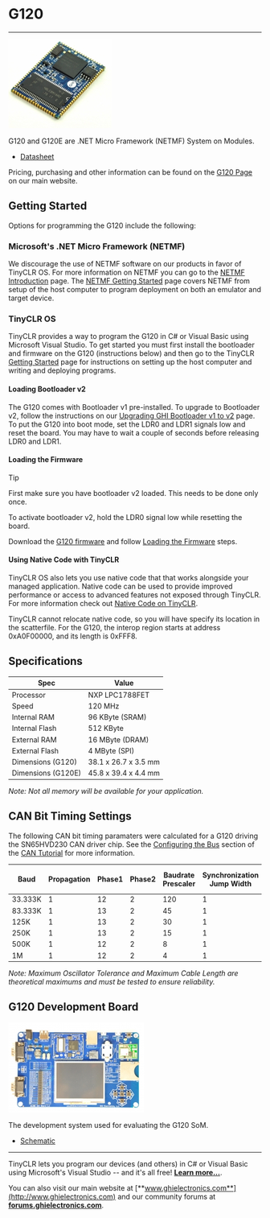 # G120
---

![G120 / G120E](images/g120-noborder.jpg)

G120 and G120E are .NET Micro Framework (NETMF) System on Modules.

* [Datasheet](http://files.ghielectronics.com/downloads/Documents/Datasheets/G120%20and%20G120E%20Datasheet.pdf)

Pricing, purchasing and other information can be found on the [G120 Page](http://www.ghielectronics.com/products/scm/g120) on our main website.

## Getting Started

Options for programming the G120 include the following:

### Microsoft's .NET Micro Framework (NETMF)
We discourage the use of NETMF software on our products in favor of TinyCLR OS. For more information on NETMF you can go to the [NETMF Introduction](../../software/netmf/intro.md) page.  The [NETMF Getting Started](../../software/netmf/getting-started.md) page covers NETMF from setup of the host computer to program deployment on both an emulator and target device.

### TinyCLR OS
TinyCLR provides a way to program the G120 in C# or Visual Basic using Microsoft Visual Studio.  To get started you must first install the bootloader and firmware on the G120 (instructions below) and then go to the TinyCLR [Getting Started](../../software/tinyclr/getting-started.md) page for instructions on setting up the host computer and writing and deploying programs.

#### Loading Bootloader v2
The G120 comes with Bootloader v1 pre-installed. To upgrade to Bootloader v2, follow the instructions on our [Upgrading GHI Bootloader v1 to v2](../../software/loaders/upgrading-v1-to-v2.md) page. To put the G120 into boot mode, set the LDR0 and LDR1 signals low and reset the board. You may have to wait a couple of seconds before releasing LDR0 and LDR1.

#### Loading the Firmware

> [!Tip]
> First make sure you have bootloader v2 loaded. This needs to be done only once.

To activate bootloader v2, hold the LDR0 signal low while resetting the board.

Download the [G120 firmware](../../software/tinyclr/downloads.md#g120) and follow [Loading the Firmware](../../software/loaders/ghi-bootloader.md#loading-the-firmware) steps.

#### Using Native Code with TinyCLR
TinyCLR OS also lets you use native code that that works alongside your managed application. Native code can be used to provide improved performance or access to advanced features not exposed through TinyCLR. For more information check out [Native Code on TinyCLR](../../software/tinyclr/native/intro.md).

TinyCLR cannot relocate native code, so you will have specify its location in the scatterfile. For the G120, the interop region starts at address 0xA0F00000, and its length is 0xFFF8.

## Specifications

| Spec               | Value                     |
|--------------------|---------------------------|
| Processor          | NXP LPC1788FET            |
| Speed              | 120 MHz                   |
| Internal RAM       | 96 KByte (SRAM)           |
| Internal Flash     | 512 KByte                 |
| External RAM       | 16 MByte (DRAM)           |
| External Flash     | 4 MByte (SPI)             |
| Dimensions (G120)  | 38.1 x 26.7 x 3.5 mm      |
| Dimensions (G120E) | 45.8 x 39.4 x 4.4 mm      |

*Note: Not all memory will be available for your application.*

## CAN Bit Timing Settings

The following CAN bit timing paramaters were calculated for a G120 driving the SN65HVD230 CAN driver chip. See the [Configuring the Bus](../../software/tinyclr/tutorials/can.md#configuring-the-bus) section of the [CAN Tutorial](../../software/tinyclr/tutorials/can.md) for more information.

| Baud | Propagation | Phase1 | Phase2 | Baudrate Prescaler | Synchronization Jump Width | Use Multi Bit Sampling | Sample Point | Max Osc. Tolerance | Max Cable Length
|---|---|---|---|---|---|---|---|---|---
| 33.333K | 1 | 12 | 2 | 120 | 1 | False | 86.7% | 0.33% | 2145M
| 83.333K | 1 | 13 | 2 | 45  | 1 | False | 87.5% | 0.31% | 845M
| 125K    | 1 | 13 | 2 | 30  | 1 | False | 87.5% | 0.31% | 545M
| 250K    | 1 | 13 | 2 | 15  | 1 | False | 87.5% | 0.31% | 245M
| 500K    | 1 | 12 | 2 | 8   | 1 | False | 86.7% | 0.33% | 92M
| 1M      | 1 | 12 | 2 | 4   | 1 | False | 86.7% | 0.33% | 18M

*Note: Maximum Oscillator Tolerance and Maximum Cable Length are theoretical maximums and must be tested to ensure reliability.*

## G120 Development Board
![G120 Dev Board](images/g120dev.jpg) 

The development system used for evaluating the G120 SoM.

* [Schematic](http://files.ghielectronics.com/downloads/Schematics/Systems/G120E%20Dev%20Board%20Schematic.pdf)

***

TinyCLR lets you program our devices (and others) in C# or Visual Basic using Microsoft's Visual Studio -- and it's all free!  [**Learn more...**](../../software/tinyclr/intro.md).

You can also visit our main website at [**www.ghielectronics.com**](http://www.ghielectronics.com) and our community forums at [**forums.ghielectronics.com**](https://forums.ghielectronics.com/).
